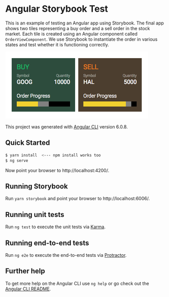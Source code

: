 Angular Storybook Test
======================

This is an example of testing an Angular app using Storybook. The final app shows two tiles representing a buy order and a sell order in the stock market. Each tile is created using an Angular component called `OrderViewComponent`. We use Storybook to instantiate the order in various states and test whether it is functioning correctly.

![Screen Shot](assets/screen-shot.png)

This project was generated with [Angular CLI](https://github.com/angular/angular-cli) version 6.0.8.

Quick Started
-------------
```bash
$ yarn install  <--- npm install works too
$ ng serve
```

Now point your browser to http://localhost:4200/.

Running Storybook
-----------------
Run `yarn storybook` and point your browser to http://localhost:6006/.

Running unit tests
------------------
Run `ng test` to execute the unit tests via [Karma](https://karma-runner.github.io).

Running end-to-end tests
------------------------
Run `ng e2e` to execute the end-to-end tests via [Protractor](http://www.protractortest.org/).

Further help
------------
To get more help on the Angular CLI use `ng help` or go check out the [Angular CLI README](https://github.com/angular/angular-cli/blob/master/README.md).
